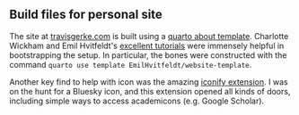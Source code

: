 ## Build files for personal site

The site at [travisgerke.com](https://travisgerke.com) is built using a [quarto about template](https://quarto.org/docs/websites/website-about.html).
Charlotte Wickham and Emil Hvitfeldt's [excellent tutorials](https://www.youtube.com/watch?v=l7r24gTEkEY) were immensely helpful in bootstrapping the setup.
In particular, the bones were constructed with the command `quarto use template EmilHvitfeldt/website-template`.


Another key find to help with icon was the amazing [iconify extension](https://github.com/mcanouil/quarto-iconify).
I was on the hunt for a Bluesky icon, and this extension opened all kinds of doors, including simple ways to access academicons (e.g. Google Scholar).
